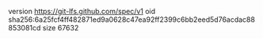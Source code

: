 version https://git-lfs.github.com/spec/v1
oid sha256:6a25fcf4ff482871ed9a0628c47ea92ff2399c6bb2eed5d76acdac88853081cd
size 67632
